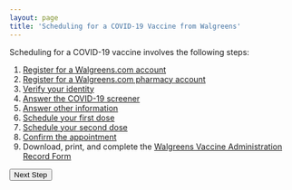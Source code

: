 ```yaml
---
layout: page
title: 'Scheduling for a COVID-19 Vaccine from Walgreens'
---
```


Scheduling for a COVID-19 vaccine involves the following steps:

1. [Register for a Walgreens.com account](./register-online)
2. [Register for a Walgreens.com pharmacy account](./register-pharmacy)
3. [Verify your identity](./verify-identity)
4. [Answer the COVID-19 screener](./screener)
5. [Answer other information](./screener2)
6. [Schedule your first dose](./location)
7. [Schedule your second dose](./dose2)
8. [Confirm the appointment](./confirmation)
9. Download, print, and complete the [Walgreens Vaccine Administration Record Form](https://www.walgreens.com/images/adaptive/findcare/covid19/FY20_Community_VAR_OffSite_ENG_With_INS.pdf)

[<button>Next Step</button>](./register-online)
